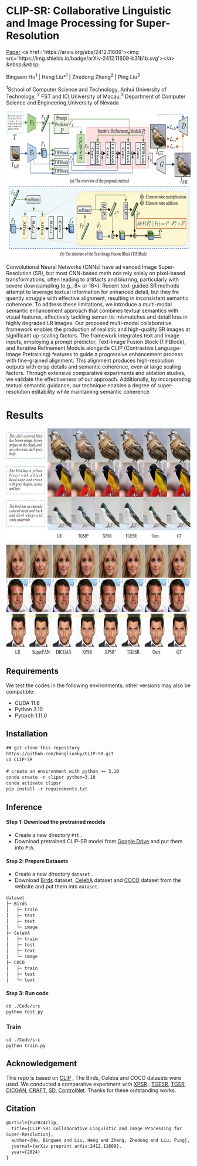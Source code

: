 # CLIP-SR: Collaborative Linguistic and Image Processing for Super-Resolution

[Paper]([https://arxiv.org/abs/2412.11609](https://arxiv.org/abs/2412.11609))
<a href='https://arxiv.org/abs/2412.11609'><img src='https://img.shields.io/badge/arXiv-2412.11609-b31b1b.svg'></a> &nbsp;&nbsp;

Bingwen Hu<sup>1</sup> | Heng Liu*<sup>1</sup> | Zhedong Zheng<sup>2</sup> | Ping Liu<sup>3</sup> 

<sup>1</sup>School of Computer Science and Technology, Anhui University of Technology, <sup>2</sup> FST and ICI,University of Macau,<sup>3</sup> Department of Computer Science and Engineering,University of Nevada






<p align="center"><img src="img/Net.png" width="800" height="400"/></p>





Convolutional Neural Networks (CNNs) have ad
vanced Image Super-Resolution (SR), but most CNN-based meth
ods rely solely on pixel-based transformations, often leading to
 artifacts and blurring, particularly with severe downsampling
 (e.g., 8× or 16×). Recent text-guided SR methods attempt to
 leverage textual information for enhanced detail, but they fre
quently struggle with effective alignment, resulting in inconsistent
 semantic coherence. To address these limitations, we introduce
 a multi-modal semantic enhancement approach that combines
 textual semantics with visual features, effectively tackling seman
tic mismatches and detail loss in highly degraded LR images.
 Our proposed multi-modal collaborative framework enables the
 production of realistic and high-quality SR images at significant
 up-scaling factors. The framework integrates text and image
 inputs, employing a prompt predictor, Text-Image Fusion Block
 (TIFBlock), and Iterative Refinement Module alongside CLIP
 (Contrastive Language-Image Pretraining) features to guide a
 progressive enhancement process with fine-grained alignment.
 This alignment produces high-resolution outputs with crisp
 details and semantic coherence, even at large scaling factors.
 Through extensive comparative experiments and ablation studies,
 we validate the effectiveness of our approach. Additionally, by
 incorporating textual semantic guidance, our technique enables a
 degree of super-resolution editability while maintaining semantic
 coherence.



# Results

<p align="center">
  <img width="700" height="300" src="img/2.png"/>
</p>


<p align="center">
  <img width="700" height="300" src="img/1.png"/>
</p>



## Requirements

We test the codes in the following environments; other versions may also be compatible:

- CUDA 11.6 
- Python 3.10
- Pytorch 1.11.0

## Installation
```
## git clone this repository
https://github.com/hengliusky/CLIP-SR.git
cd CLIP-SR

# create an environment with python >= 3.10
conda create -n clipsr python=3.10
conda activate clipsr
pip install -r requirements.txt
```

## Inference
#### Step 1: Download the pretrained models 
- Create a new directory ``Pth`` .
- Download pretrained CLIP-SR model from [Google Drive](https://GoogleDrive/) and put them into ``Pth``.


#### Step 2: Prepare Datasets 
- Create a new directory ``dataset`` .
- Download  [Birds](https://www.kaggle.com/datasets/wenewone/cub2002011) dataset, [CelebA](https://www.kaggle.com/datasets/jessicali9530/celeba-dataset) dataset and [COCO](https://cocodataset.org/#download) dataset  from the website and put them into ``dataset``.
```
dataset
├─ Birds
│   ├─ train
│   ├─ test
│   ├─ text  
│   └─ image
├─ CelebA
│   ├─ train
│   ├─ test
│   ├─ text  
│   └─ image
├─ COCO
│   ├─ train
│   ├─ test   
│   └─ text
```

#### Step 3: Run code
```
cd ./Code/src
python test.py
```



### Train
```
cd ./Code/src
python train.py 
```




## Acknowledgement
This repo is based on [CLIP](https://github.com/openai/CLIP) , The Birds, Celeba and COCO datasets were used. We conducted a comparative experiment with [XPSR](https://github.com/qyp2000/XPSR) ,  [TGESR](https://github.com/KVGandikota/Text-guidedSR), [TGSR](https://github.com/cxm12/TGSR), [DICGAN](https://github.com/Maclory/Deep-Iterative-Collaboration), [CRAFT](https://github.com/AVC2-UESTC/CRAFT-SR/blob/main/README.md), [SD](https://github.com/CompVis/latent-diffusion), [ControlNet](https://github.com/Luis-kleinfeld/ControlNet). Thanks for these outstanding works.

## Citation

```
@article{hu2024clip,
  title={CLIP-SR: Collaborative Linguistic and Image Processing for Super-Resolution},
  author={Hu, Bingwen and Liu, Heng and Zheng, Zhedong and Liu, Ping},
  journal={arXiv preprint arXiv:2412.11609},
  year={2024}
}

```



